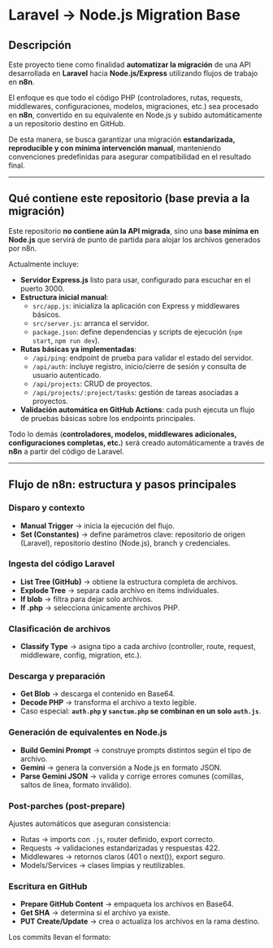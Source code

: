 # Laravel → Node.js Migration Base

## Descripción  
Este proyecto tiene como finalidad **automatizar la migración** de una API desarrollada en **Laravel** hacia **Node.js/Express** utilizando flujos de trabajo en **n8n**.  

El enfoque es que todo el código PHP (controladores, rutas, requests, middlewares, configuraciones, modelos, migraciones, etc.) sea procesado en **n8n**, convertido en su equivalente en Node.js y subido automáticamente a un repositorio destino en GitHub.  

De esta manera, se busca garantizar una migración **estandarizada, reproducible y con mínima intervención manual**, manteniendo convenciones predefinidas para asegurar compatibilidad en el resultado final.  

---

## Qué contiene este repositorio (base previa a la migración)  
Este repositorio **no contiene aún la API migrada**, sino una **base mínima en Node.js** que servirá de punto de partida para alojar los archivos generados por n8n.  

Actualmente incluye:  
- **Servidor Express.js** listo para usar, configurado para escuchar en el puerto 3000.  
- **Estructura inicial manual**:  
  - `src/app.js`: inicializa la aplicación con Express y middlewares básicos.  
  - `src/server.js`: arranca el servidor.  
  - `package.json`: define dependencias y scripts de ejecución (`npm start`, `npm run dev`).  
- **Rutas básicas ya implementadas**:  
  - `/api/ping`: endpoint de prueba para validar el estado del servidor.  
  - `/api/auth`: incluye registro, inicio/cierre de sesión y consulta de usuario autenticado.  
  - `/api/projects`: CRUD de proyectos.  
  - `/api/projects/:project/tasks`: gestión de tareas asociadas a proyectos.  
- **Validación automática en GitHub Actions**: cada push ejecuta un flujo de pruebas básicas sobre los endpoints principales.  

Todo lo demás (**controladores, modelos, middlewares adicionales, configuraciones completas, etc.**) será creado automáticamente a través de **n8n** a partir del código de Laravel.  

---

## Flujo de n8n: estructura y pasos principales  

### Disparo y contexto  
- **Manual Trigger** → inicia la ejecución del flujo.  
- **Set (Constantes)** → define parámetros clave: repositorio de origen (Laravel), repositorio destino (Node.js), branch y credenciales.  

### Ingesta del código Laravel  
- **List Tree (GitHub)** → obtiene la estructura completa de archivos.  
- **Explode Tree** → separa cada archivo en ítems individuales.  
- **If blob** → filtra para dejar solo archivos.  
- **If .php** → selecciona únicamente archivos PHP.  

### Clasificación de archivos  
- **Classify Type** → asigna tipo a cada archivo (controller, route, request, middleware, config, migration, etc.).  

### Descarga y preparación  
- **Get Blob** → descarga el contenido en Base64.  
- **Decode PHP** → transforma el archivo a texto legible.  
- Caso especial: **`auth.php` y `sanctum.php` se combinan en un solo `auth.js`**.  

### Generación de equivalentes en Node.js  
- **Build Gemini Prompt** → construye prompts distintos según el tipo de archivo.  
- **Gemini** → genera la conversión a Node.js en formato JSON.  
- **Parse Gemini JSON** → valida y corrige errores comunes (comillas, saltos de línea, formato inválido).  

### Post-parches (post-prepare)  
Ajustes automáticos que aseguran consistencia:  
- Rutas → imports con `.js`, router definido, export correcto.  
- Requests → validaciones estandarizadas y respuestas 422.  
- Middlewares → retornos claros (401 o next()), export seguro.  
- Models/Services → clases limpias y reutilizables.  

### Escritura en GitHub  
- **Prepare GitHub Content** → empaqueta los archivos en Base64.  
- **Get SHA** → determina si el archivo ya existe.  
- **PUT Create/Update** → crea o actualiza los archivos en la rama destino.  

Los commits llevan el formato:  
